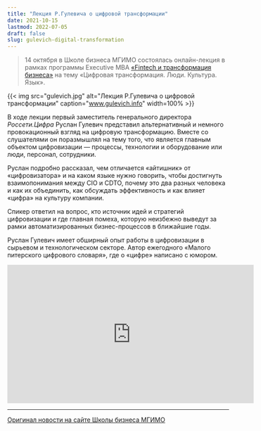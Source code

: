 ```yaml
---
title: "Лекция Р.Гулевича о цифровой трансформации"
date: 2021-10-15
lastmod: 2022-07-05
draft: false
slug: gulevich-digital-transformation
---
```


> 14 октября в Школе бизнеса МГИМО состоялась онлайн-лекция в рамках программы Executive MBA [«Fintech и трансформация бизнеса»](https://emba.mgimo.ru/) на тему «Цифровая трансформация. Люди. Культура. Язык».

{{< img src="gulevich.jpg" alt="Лекция Р.Гулевича о цифровой трансформации" caption="www.gulevich.info"  width=100% >}}

В ходе лекции первый заместитель генерального директора _Россети.Цифра_ Руслан Гулевич представил альтернативный и немного провокационный взгляд на цифровую трансформацию. Вместе со слушателями он поразмышлял на тему того, что является главным объектом цифровизации — процессы, технологии и оборудование или люди, персонал, сотрудники.

Руслан подробно рассказал, чем отличается «айтишник» от «цифровизатора» и на каком языке нужно говорить, чтобы достигнуть взаимопонимания между CIO и CDTO, почему это два разных человека и как их объединить, как обсуждать эффективность и как влияет «цифра» на культуру компании.

Спикер ответил на вопрос, кто источник идей и стратегий цифровизации и где главная помеха, которую неизбежно выведут за рамки автоматизированных бизнес-процессов в ближайшие годы.

Руслан Гулевич имеет обширный опыт работы в цифровизации в сырьевом и технологическом секторе. Автор ежегодного «Малого питерского цифрового словаря», где о «цифре» написано с юмором.

<iframe allow="accelerometer; autoplay; clipboard-write; encrypted-media; gyroscope; picture-in-picture" allowfullscreen="" frameborder="0" height="315" src="https://www.youtube.com/embed/zIoHqxRniFs" title="YouTube video player" width="560"></iframe>

---

[Оригинал новости на сайте Школы бизнеса МГИМО](https://mba.mgimo.ru/news/gulevich-digital)
